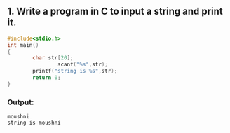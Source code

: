 ## 1. Write a program in C to input a string and print it.
```c
#include<stdio.h>
int main()
{
        char str[20];
                scanf("%s",str);
        printf("string is %s",str);
        return 0;
}
```
### Output:
```
moushni
string is moushni
```

